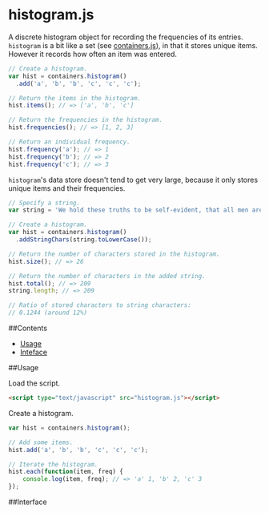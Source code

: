 # histogram.js
A discrete histogram object for recording the frequencies of its entries. `histogram` is a bit like a set (see [containers.js](http://github.com/jabney/containers.js)), in that it stores unique items. However it records how often an item was entered.

```javascript
// Create a histogram.
var hist = containers.histogram()
  .add('a', 'b', 'b', 'c', 'c', 'c');

// Return the items in the histogram.
hist.items(); // => ['a', 'b', 'c']

// Return the frequencies in the histogram.
hist.frequencies(); // => [1, 2, 3]

// Return an individual frequency.
hist.frequency('a'); // => 1
hist.frequency('b'); // => 2
hist.frequency('c'); // => 3

```

`histogram`'s data store doesn't tend to get very large, because it only stores unique items and their frequencies. 

```javascript
// Specify a string.
var string = 'We hold these truths to be self-evident, that all men are created equal, that they are endowed by their Creator with certain unalienable Rights, that among these are Life, Liberty and the pursuit of Happiness.';

// Create a histogram.
var hist = containers.histogram()
  .addStringChars(string.toLowerCase());

// Return the number of characters stored in the histogram.
hist.size(); // => 26

// Return the number of characters in the added string.
hist.total(); // => 209
string.length; // => 209

// Ratio of stored characters to string characters:
// 0.1244 (around 12%)

```

##Contents
+ [Usage](#usage)
+ [Inteface](#interface)


##Usage

Load the script.

```html
<script type="text/javascript" src="histogram.js"></script>
```

Create a histogram.

```javascript
var hist = containers.histogram();

// Add some items.
hist.add('a', 'b', 'b', 'c', 'c', 'c');

// Iterate the histogram.
hist.each(function(item, freq) {
    console.log(item, freq); // => 'a' 1, 'b' 2, 'c' 3
});

```

##Interface

